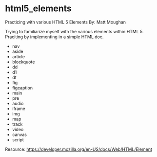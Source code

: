 # html5_elements
Practicing with various HTML 5 Elements
By: Matt Moughan

Trying to familiarize myself with the various elements within HTML 5. Praciting by implementing in a simple HTML doc.

- nav
- aside
- article
- blockquote
- dd
- d1
- dt
- fig
- figcaption
- main
- pre
- audio
- iframe
- img
- map
- track
- video
- canvas
- script


Resource: https://developer.mozilla.org/en-US/docs/Web/HTML/Element